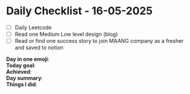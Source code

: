 # Daily Checklist - 16-05-2025

- [ ] Daily Leetcode  
- [ ] Read one Medium Low level design (blog)  
- [ ] Read or find one success story to join MAANG company as a fresher and saved to notion

**Day in one emoji**:  
**Today goal**:  
**Achieved**:  
**Day summary**:  
**Things I did**:  


